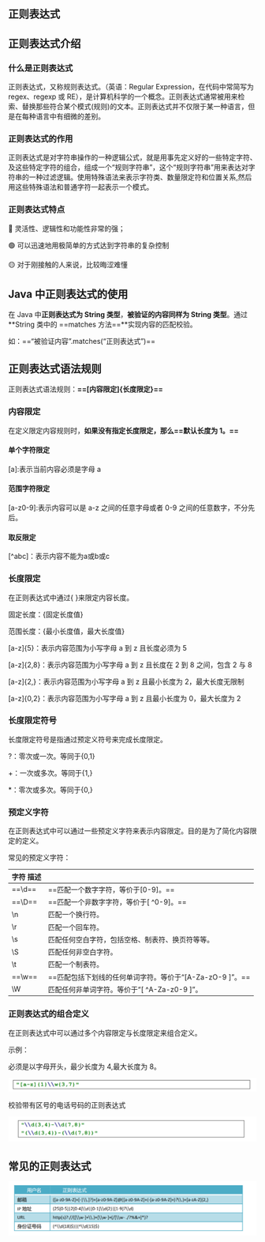 ## 正则表达式

## 正则表达式介绍

###  **什么是正则表达式**

正则表达式，又称规则表达式。（英语：Regular Expression，在代码中常简写为 regex、regexp 或 RE），是计算机科学的一个概念。正则表达式通常被用来检索、替换那些符合某个模式(规则)的文本。正则表达式并不仅限于某一种语言，但是在每种语言中有细微的差别。

###  **正则表达式的作用**

正则表达式是对字符串操作的一种逻辑公式，就是用事先定义好的一些特定字符、及这些特定字符的组合，组成一个“规则字符串”，这个“规则字符串”用来表达对字符串的一种过滤逻辑。使用特殊语法来表示字符类、数量限定符和位置关系,然后用这些特殊语法和普通字符一起表示一个模式。

###  **正则表达式特点**

🔴 灵活性、逻辑性和功能性非常的强；

🟢 可以迅速地用极简单的方式达到字符串的复杂控制

🟡 对于刚接触的人来说，比较晦涩难懂

## Java 中正则表达式的使用

在 Java 中**正则表达式为 String 类型**，**被验证的内容同样为 String 类型**。通过 **String 类中的 ==matches 方法==**实现内容的匹配校验。

如：==“被验证内容”.matches(“正则表达式”)==

## 正则表达式语法规则

正则表达式语法规则：**==[内容限定]{长度限定}==**

###  **内容限定**

在定义限定内容规则时，**如果没有指定长度限定，那么==默认长度为 1。==**

#### **单个字符限定**

[a]:表示当前内容必须是字母 a

####  **范围字符限定**

[a-z0-9]:表示内容可以是 a-z 之间的任意字母或者 0-9 之间的任意数字，不分先后。

####  **取反限定**

[^abc]：表示内容不能为a或b或c

###  **长度限定**

在正则表达式中通过{ }来限定内容长度。

固定长度：{固定长度值}

范围长度：{最小长度值，最大长度值}

[a-z]{5}：表示内容范围为小写字母 a 到 z 且长度必须为 5

[a-z]{2,8}：表示内容范围为小写字母 a 到 z 且长度在 2 到 8 之间，包含 2 与 8

[a-z]{2,}：表示内容范围为小写字母 a 到 z 且最小长度为 2，最大长度无限制

[a-z]{0,2}：表示内容范围为小写字母 a 到 z 且最小长度为 0，最大长度为 2

### **长度限定符号**

长度限定符号是指通过预定义符号来完成长度限定。

?：零次或一次。等同于{0,1}

+：一次或多次。等同于{1,} 

*：零次或多次。等同于{0,}

### **预定义字符**

在正则表达式中可以通过一些预定义字符来表示内容限定。目的是为了简化内容限定的定义。

常见的预定义字符：

| 字符               描述 |                                                          |
| ----------------------- | -------------------------------------------------------- |
| ==\d==                  | ==匹配一个数字字符，等价于[0-9]。==                      |
| ==\D==                  | ==匹配一个非数字字符，等价于[ ^0-9]。==                  |
| \n                      | 匹配一个换行符。                                         |
| \r                      | 匹配一个回车符。                                         |
| \s                      | 匹配任何空白字符，包括空格、制表符、换页符等等。         |
| \S                      | 匹配任何非空白字符。                                     |
| \t                      | 匹配一个制表符。                                         |
| ==\w==                  | ==匹配包括下划线的任何单词字符。等价于“[A-Za-zO-9 ]”。== |
| \W                      | 匹配任何非单词字符。等价于“[ ^A-Za-z0-9  ]”。            |

### **正则表达式的组合定义**

在正则表达式中可以通过多个内容限定与长度限定来组合定义。

示例：

必须是以字母开头，最少长度为 4,最大长度为 8。

![image-20231002094202337](正则表达式.assets/image-20231002094202337.png)

校验带有区号的电话号码的正则表达式

![image-20231002094219216](正则表达式.assets/image-20231002094219216.png)

## 常见的正则表达式

![image-20231002094251530](正则表达式.assets/image-20231002094251530.png)